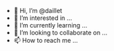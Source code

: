 - 👋 Hi, I’m @daillet
- 👀 I’m interested in ...
- 🌱 I’m currently learning ...
- 💞️ I’m looking to collaborate on ...
- 📫 How to reach me ...

<!---
daillet/daillet is a ✨ special ✨ repository because its `README.md` (this file) appears on your GitHub profile.
You can click the Preview link to take a look at your changes.
--->
